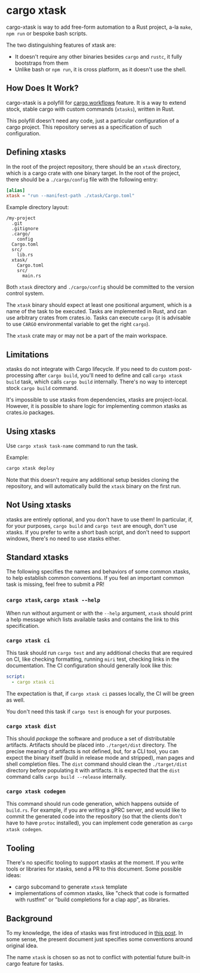 # cargo xtask

cargo-xtask is way to add free-form automation to a Rust project, a-la `make`, `npm run` or bespoke bash scripts.

The two distinguishing features of xtask are:

* It doesn't require any other binaries besides `cargo` and `rustc`, it fully bootstraps from them
* Unlike bash or `npm run`, it is cross platform, as it doesn't use the shell.

## How Does It Work?

cargo-xtask is a polyfill for [cargo workflows](http://aturon.github.io/tech/2018/04/05/workflows/) feature.
It is a way to extend stock, stable cargo with custom commands (`xtasks`), written in Rust.

This polyfill doesn't need any code, just a particular configuration of a cargo project.
This repository serves as a specification of such configuration.

## Defining xtasks

In the root of the project repository, there should be an `xtask` directory, which is a cargo crate with one binary target.
In the root of the project, there should be a `./cargo/config` file with the following entry:

```toml
[alias]
xtask = "run --manifest-path ./xtask/Cargo.toml"
```

Example directory layout:

```
/my-project
  .git
  .gitignore
  .cargo/
    config
  Cargo.toml
  src/
    lib.rs
  xtask/
    Cargo.toml
    src/
      main.rs
```

Both `xtask` directory and `./cargo/config` should be committed to the version control system.

The `xtask` binary should expect at least one positional argument, which is a name of the task to be executed.
Tasks are implemented in Rust, and can use arbitrary crates from crates.io.
Tasks can execute `cargo` (it is advisable to use `CARGO` environmental variable to get the right `cargo`).

The `xtask` crate may or may not be a part of the main workspace.

## Limitations

xtasks do not integrate with Cargo lifecycle.
If you need to do custom post-processing after `cargo build`, you'll need to define and call `cargo xtask build` task, which calls `cargo build` internally.
There's no way to intercept stock `cargo build` command.

It's impossible to use xtasks from dependencies, xtasks are project-local.
However, it is possible to share logic for implementing common xtasks as crates.io packages.

## Using xtasks

Use `cargo xtask task-name` command to run the task.

Example:

```bash
cargo xtask deploy
```

Note that this doesn't require any additional setup besides cloning the repository, and will automatically build the `xtask` binary on the first run.

## Not Using xtasks

xtasks are entirely optional, and you don't have to use them!
In particular, if, for your purposes, `cargo build` and `cargo test` are enough, don't use xtasks.
If you prefer to write a short bash script, and don't need to support windows, there's no need to use xtasks either.

## Standard xtasks

The following specifies the names and behaviors of some common xtasks, to help establish common conventions.
If you feel an important common task is missing, feel free to submit a PR!

### `cargo xtask`, `cargo xtask --help`

When run without argument or with the `--help` argument, `xtask` should print a help message which lists available tasks and contains the link to this specification.

### `cargo xtask ci`

This task should run `cargo test` and any additional checks that are required on CI, like checking formatting, running `miri` test, checking links in the documentation.
The CI configuration should generally look like this:

```yaml
script:
  - cargo xtask ci
```

The expectation is that, if `cargo xtask ci` passes locally, the CI will be green as well.

You don't need this task if `cargo test` is enough for your purposes.

### `cargo xtask dist`

This should *package* the software and produce a set of distributable artifacts.
Artifacts should be placed into `./target/dist` directory.
The precise meaning of artifacts is not defined, but, for a CLI tool, you can expect the binary itself (build in release mode and stripped), man pages and shell completion files.
The `dist` command should clean the `./target/dist` directory before populating it with artifacts.
It is expected that the `dist` command calls `cargo build --release` internally.

### `cargo xtask codegen`

This command should run code generation, which happens outside of `build.rs`.
For example, if you are writing a gPRC server, and would like to commit the generated code into the repository (so that the clients don't have to have `protoc` installed), you can implement code generation as `cargo xtask codegen`.

## Tooling

There's no specific tooling to support xtasks at the moment.
If you write tools or libraries for xtasks, send a PR to this document.
Some possible ideas:

* cargo subcomand to generate `xtask` template
* implementations of common xtasks, like "check that code is formatted with rustfmt" or "build completions for a clap app", as libraries.

## Background

To my knowledge, the idea of xtasks was first introduced in [this post](https://matklad.github.io/2018/01/03/make-your-own-make.html).
In some sense, the present document just specifies some conventions around original idea.

The name `xtask` is chosen so as not to conflict with potential future built-in cargo feature for tasks.
